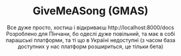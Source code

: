 <div align="center">

# GiveMeASong (GMAS)

Все дуже просто, хостиш і відкриваєш http://localhost:8000/docs  
Розроблено для Пінчани, бо одеслі дуже повільний, та має в собі парашські платформи, та ті що в Україні недоступні (з часом база доступних у нас платформ розшириться, це тільки бета)

</div>

